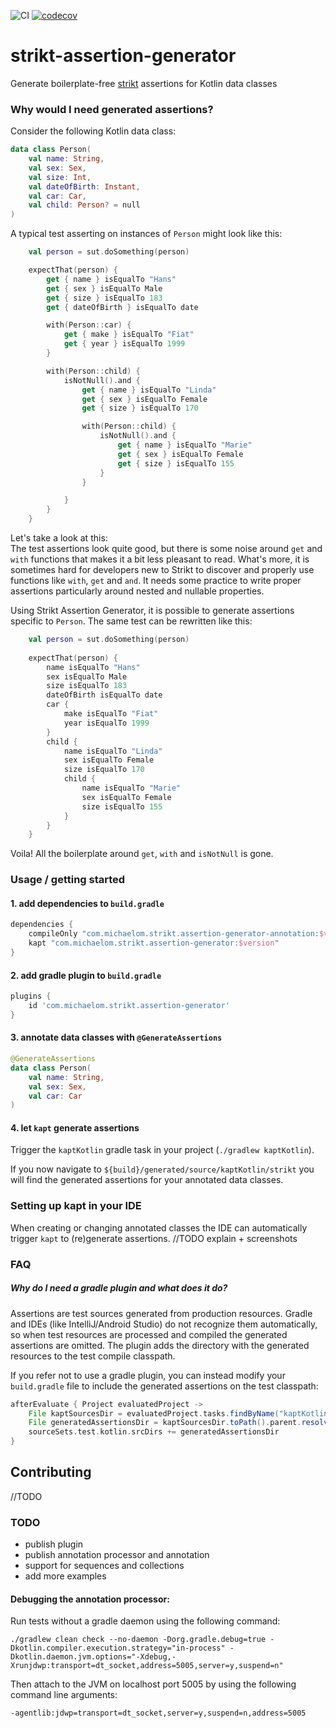 ![CI](https://github.com/michaelom/strikt-assertion-generator/workflows/CI/badge.svg?event=push)
[![codecov](https://codecov.io/gh/michaelom/strikt-assertion-generator/branch/master/graph/badge.svg)](https://codecov.io/gh/michaelom/strikt-assertion-generator)

# strikt-assertion-generator
Generate boilerplate-free [strikt](strikt.io) assertions for Kotlin data classes

### Why would I need generated assertions?
Consider the following Kotlin data class:

```kotlin
data class Person(
    val name: String,
    val sex: Sex,
    val size: Int,
    val dateOfBirth: Instant,
    val car: Car,
    val child: Person? = null
)
```

A typical test asserting on instances of `Person` might look like this:

```kotlin
    val person = sut.doSomething(person)    

    expectThat(person) {
        get { name } isEqualTo "Hans"
        get { sex } isEqualTo Male
        get { size } isEqualTo 183
        get { dateOfBirth } isEqualTo date

        with(Person::car) {
            get { make } isEqualTo "Fiat"
            get { year } isEqualTo 1999
        }

        with(Person::child) {
            isNotNull().and {
                get { name } isEqualTo "Linda"
                get { sex } isEqualTo Female
                get { size } isEqualTo 170

                with(Person::child) {
                    isNotNull().and {
                        get { name } isEqualTo "Marie"
                        get { sex } isEqualTo Female
                        get { size } isEqualTo 155
                    }
                }

            }
        }
    }
```  
Let's take a look at this:  
The test assertions look quite good, but there is some noise around `get` and `with` functions that makes it a bit less pleasant to read.
What's more, it is sometimes hard for developers new to Strikt to discover and properly use functions like `with`, `get` and `and`. 
It needs some practice to write proper assertions particularly around nested and nullable properties.

Using Strikt Assertion Generator, it is possible to generate assertions specific to `Person`. The same test can be rewritten like this:

```kotlin
    val person = sut.doSomething(person)
    
    expectThat(person) {
        name isEqualTo "Hans"
        sex isEqualTo Male
        size isEqualTo 183
        dateOfBirth isEqualTo date
        car {
            make isEqualTo "Fiat"
            year isEqualTo 1999
        }
        child {
            name isEqualTo "Linda"
            sex isEqualTo Female
            size isEqualTo 170
            child {
                name isEqualTo "Marie"
                sex isEqualTo Female
                size isEqualTo 155
            }
        }
    }
```  

Voila! All the boilerplate around `get`, `with` and `isNotNull` is gone.

### Usage / getting started
#### 1. add dependencies to `build.gradle` 
```groovy
dependencies {
    compileOnly "com.michaelom.strikt.assertion-generator-annotation:$version"
    kapt "com.michaelom.strikt.assertion-generator:$version"
}
```
#### 2. add gradle plugin to `build.gradle`
```groovy
plugins {
    id 'com.michaelom.strikt.assertion-generator'
}
```
#### 3. annotate data classes with `@GenerateAssertions` 
```kotlin
@GenerateAssertions
data class Person(
    val name: String,
    val sex: Sex,
    val car: Car
)
```
#### 4. let `kapt` generate assertions
Trigger the `kaptKotlin` gradle task in your project (`./gradlew kaptKotlin`).  

If you now navigate to `${build}/generated/source/kaptKotlin/strikt` you will find the generated assertions 
for your annotated data classes.


### Setting up kapt in your IDE
When creating or changing annotated classes the IDE can automatically trigger `kapt` to (re)generate
assertions.
//TODO explain + screenshots    


### FAQ
##### Why do I need a gradle plugin and what does it do?
Assertions are test sources generated from production resources. 
Gradle and IDEs (like IntelliJ/Android Studio) do not recognize them automatically, so when test resources are 
processed and compiled the generated assertions are omitted.
The plugin adds the directory with the generated resources to the test compile classpath.

If you refer not to use a gradle plugin, you can instead modify your `build.gradle` file to include 
the generated assertions on the test classpath:

```groovy
afterEvaluate { Project evaluatedProject ->
    File kaptSourcesDir = evaluatedProject.tasks.findByName("kaptKotlin").kotlinSourcesDestinationDir
    File generatedAssertionsDir = kaptSourcesDir.toPath().parent.resolve("strikt").toFile()
    sourceSets.test.kotlin.srcDirs += generatedAssertionsDir
}
```


## Contributing
//TODO


### TODO
- publish plugin
- publish annotation processor and annotation
- support for sequences and collections
- add more examples 

#### Debugging the annotation processor:

Run tests without a gradle daemon using the following command:
```shell script
./gradlew clean check --no-daemon -Dorg.gradle.debug=true -Dkotlin.compiler.execution.strategy="in-process" -Dkotlin.daemon.jvm.options="-Xdebug,-Xrunjdwp:transport=dt_socket,address=5005,server=y,suspend=n"
```

Then attach to the JVM on localhost port 5005 by using the following command line arguments:
```shell script
-agentlib:jdwp=transport=dt_socket,server=y,suspend=n,address=5005
```
